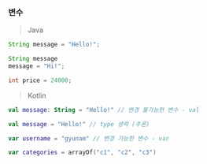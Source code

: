 ### 변수

> Java

```java
String message = "Hello!";

String message
message = "Hi!";

int price = 24000;
```

> Kotlin

```kotlin
val message: String = "Hello!" // 변경 불가능한 변수 - val

val message = "Hello!" // type 생략 (추론)

var username = "gyunam" // 변경 가능한 변수 - var

var categories = arrayOf("c1", "c2", "c3")

```
